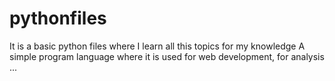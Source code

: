 # pythonfiles
It is a basic python files where I learn all this topics for my knowledge
A simple program language where it is used for web development, for analysis ...

